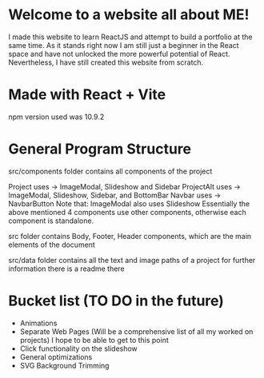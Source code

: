 # Welcome to a website all about ME!

I made this website to learn ReactJS and attempt to build a portfolio at the same time.
As it stands right now I am still just a beginner in the React space and have not unlocked the more powerful potential of React.
Nevertheless, I have still created this website from scratch. 


# Made with React + Vite
npm version used was 10.9.2

# General Program Structure
src/components folder contains all components of the project

Project uses -> ImageModal, Slideshow and Sidebar
ProjectAlt uses -> ImageModal, Slideshow, Sidebar, and BottomBar
Navbar uses -> NavbarButton
Note that: ImageModal also uses Slideshow
Essentially the above mentioned 4 components use other components, otherwise each component is standalone.

src folder contains Body, Footer, Header components, which are the main elements of the document

src/data folder contains all the text and image paths of a project
for further information there is a readme there


# Bucket list (TO DO in the future)
- Animations
- Separate Web Pages (Will be a comprehensive list of all my worked on projects) I hope to be able to get to this point
- Click functionality on the slideshow
- General optimizations
- SVG Background Trimming


